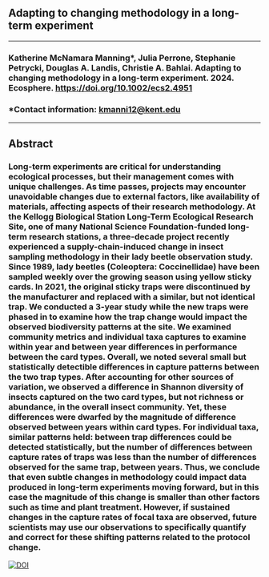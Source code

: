 ## Adapting to changing methodology in a long-term experiment
---
### Katherine McNamara Manning*, Julia Perrone, Stephanie Petrycki, Douglas A. Landis, Christie A. Bahlai. Adapting to changing methodology in a long-term experiment. 2024. Ecosphere. https://doi.org/10.1002/ecs2.4951
### *Contact information: kmanni12@kent.edu
---
## Abstract
### Long-term experiments are critical for understanding ecological processes, but their management comes with unique challenges. As time passes, projects may encounter unavoidable changes due to external factors, like availability of materials, affecting aspects of their research methodology. At the Kellogg Biological Station Long-Term Ecological Research Site, one of many National Science Foundation-funded long-term research stations, a three-decade project recently experienced a supply-chain-induced change in insect sampling methodology in their lady beetle observation study. Since 1989, lady beetles (Coleoptera: Coccinellidae) have been sampled weekly over the growing season using yellow sticky cards. In 2021, the original sticky traps were discontinued by the manufacturer and replaced with a similar, but not identical trap.  We conducted a 3-year study while the new traps were phased in to examine how the trap change would impact the observed biodiversity patterns at the site. We examined community metrics and individual taxa captures to examine within year and between year differences in performance between the card types. Overall, we noted several small but statistically detectible differences in capture patterns between the two trap types. After accounting for other sources of variation, we observed a difference in Shannon diversity of insects captured on the two card types, but not richness or abundance, in the overall insect community. Yet, these differences were dwarfed by the magnitude of difference observed between years within card types. For individual taxa, similar patterns held: between trap differences could be detected statistically, but the number of differences between capture rates of traps was less than the number of differences observed for the same trap, between years. Thus, we conclude that even subtle changes in methodology could impact data produced in long-term experiments moving forward, but in this case the magnitude of this change is smaller than other factors such as time and plant treatment. However, if sustained changes in the capture rates of focal taxa are observed, future scientists may use our observations to specifically quantify and correct for these shifting patterns related to the protocol change. 

[![DOI](https://zenodo.org/badge/472898856.svg)](https://zenodo.org/badge/latestdoi/472898856)
